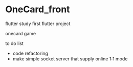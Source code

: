 # OneCard_front
 flutter study
first flutter project

onecard game

to do list
- code refactoring
- make simple socket server that supply online 1:1 mode
